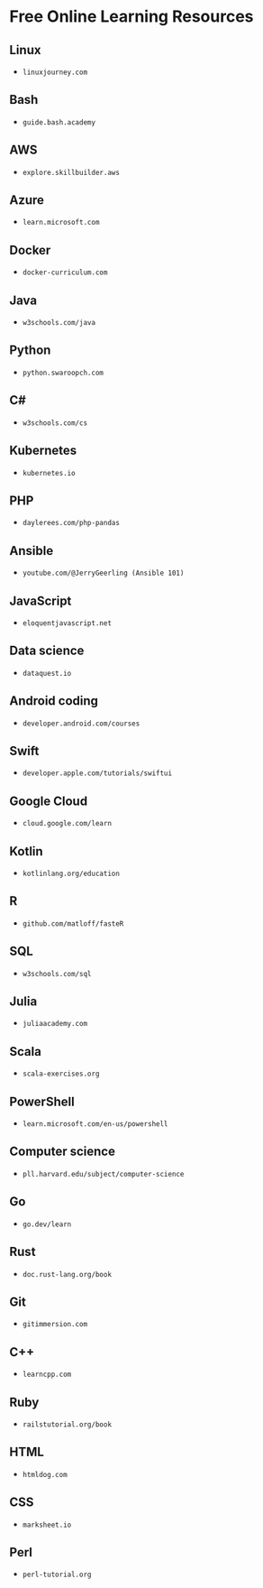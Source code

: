 # Free Online Learning Resources

## Linux
- `linuxjourney.com`

## Bash
- `guide.bash.academy`

## AWS
- `explore.skillbuilder.aws`

## Azure
- `learn.microsoft.com`

## Docker
- `docker-curriculum.com`

## Java
- `w3schools.com/java`

## Python
- `python.swaroopch.com`

## C#
- `w3schools.com/cs`

## Kubernetes
- `kubernetes.io`

## PHP
- `daylerees.com/php-pandas`

## Ansible
- `youtube.com/@JerryGeerling (Ansible 101)`

## JavaScript
- `eloquentjavascript.net`

## Data science
- `dataquest.io`

## Android coding
- `developer.android.com/courses`

## Swift
- `developer.apple.com/tutorials/swiftui`

## Google Cloud
- `cloud.google.com/learn`

## Kotlin
- `kotlinlang.org/education`

## R
- `github.com/matloff/fasteR`

## SQL
- `w3schools.com/sql`

## Julia
- `juliaacademy.com`

## Scala
- `scala-exercises.org`

## PowerShell
- `learn.microsoft.com/en-us/powershell`

## Computer science
- `pll.harvard.edu/subject/computer-science`

## Go
- `go.dev/learn`

## Rust
- `doc.rust-lang.org/book`

## Git
- `gitimmersion.com`

## C++
- `learncpp.com`

## Ruby
- `railstutorial.org/book`

## HTML
- `htmldog.com`

## CSS
- `marksheet.io`

## Perl
- `perl-tutorial.org`
